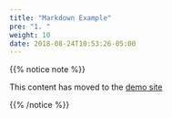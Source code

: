 ```yaml
---
title: "Markdown Example"
pre: "1. "
weight: 10
date: 2018-08-24T10:53:26-05:00
---
```


{{% notice note %}}

This content has moved to the [demo site](https://ksucs-hugo.russfeld.me/3-markdown/)

{{% /notice %}}
